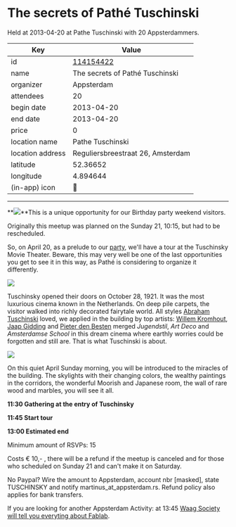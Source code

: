 # The secrets of Pathé Tuschinski
Held at 2013-04-20 at Pathe Tuschinski with 20 Appsterdammers.
        
|Key|Value
|---|---|
|id|[114154422](https://www.meetup.com/appsterdam/events/114154422/)|
|name|The secrets of Pathé Tuschinski|
|organizer|Appsterdam|
|attendees|20|
|begin date|2013-04-20|
|end date|2013-04-20|
|price|0|
|location name|Pathe Tuschinski|
|location address|Reguliersbreestraat 26, Amsterdam|
|latitude|52.36652|
|longitude|4.894644|
|(in-app) icon|🎥|

---

**<img src="http://photos2.meetupstatic.com/photos/event/5/3/d/6/event_224121462.jpeg" />**This is a unique opportunity for our Birthday party weekend visitors.

Originally this meetup was planned on the Sunday 21, 10:15, but had to be rescheduled.

So, on April 20, as a prelude to our [party](http://meetup.appsterdam.rs/events/103837002/), we'll have a tour at the Tuschinsky Movie Theater. Beware, this may very well be one of the last opportunities you get to see it in this way, as Pathé is considering to organize it differently.

<img src="http://photos1.meetupstatic.com/photos/event/5/4/0/8/event_224121512.jpeg" />

Tuschinsky opened their doors on October 28, 1921. It was the most luxurious cinema known in the Netherlands. On deep pile carpets, the visitor walked into richly decorated fairytale world. All styles [Abraham Tuschinski](http://www.google.com/search?hl=en&gs_rn=9&gs_ri=psy-ab&qe=UGlldGVyIGRlbiBCZXN0ZW4gaW50ZXJpZXVy&qesig=Lzk3l-cSXy8TOb-4rh0P5w&pkc=AFgZ2tnhSPzNmJ-3i6bEBq3dU82VWSv2rYtuNPxHs7RAIy9g5Nv7EiVSKAdQ6KWckecie96LDwLsTrp2OBgKPNCTnsImaOg3fQ&pq=pieter+den+besten+tuschinski&cp=27&gs_id=12&xhr=t&q=Pieter+den+Besten+interieur&bav=on.2,or.r_qf.&bvm=bv.45175338,d.ZWU&biw=1440&bih=717&um=1&ie=UTF-8&tbm=isch&source=og&sa=N&tab=wi&ei=fuVrUY79Dc7ZPfnDgfAJ#um=1&hl=en&tbm=isch&sa=1&q=abraham+tuschinski&oq=abraham+tusch&gs_l=img.1.1.0i24l[masked].82709.13.10.0.3.3.1.245.1197.0j5j2.7.0...0.0...1c.1.9.img.HoXnBkQX) loved, we applied in the building by top artists: [Willem Kromhout](http://www.google.com/search?q=willem+kromhout+architect&um=1&ie=UTF-8&hl=en&tbm=isch&biw=1440&bih=717&sei=rZlpUau3A8Wk0AXX5ICIBQ), [Jaap Gidding](http://www.google.com/search?q=willem+kromhout+architect&um=1&ie=UTF-8&hl=en&tbm=isch&biw=1440&bih=717&sei=rZlpUau3A8Wk0AXX5ICIBQ) and [Pieter den Besten](http://www.google.com/search?hl=en&gs_rn=9&gs_ri=psy-ab&qe=UGlldGVyIGRlbiBCZXN0ZW4gaW50ZXJpZXVy&qesig=Lzk3l-cSXy8TOb-4rh0P5w&pkc=AFgZ2tnhSPzNmJ-3i6bEBq3dU82VWSv2rYtuNPxHs7RAIy9g5Nv7EiVSKAdQ6KWckecie96LDwLsTrp2OBgKPNCTnsImaOg3fQ&pq=pieter+den+besten+tuschinski&cp=27&gs_id=12&xhr=t&q=Pieter+den+Besten+interieur&bav=on.2,or.r_qf.&bvm=bv.45175338,d.ZWU&biw=1440&bih=717&um=1&ie=UTF-8&tbm=isch&source=og&sa=N&tab=wi&ei=fuVrUY79Dc7ZPfnDgfAJ) merged *Jugendstil*, *Art Deco* and *Amsterdamse School* in this dream cinema where earthly worries could be forgotten and still are. That is what Tuschinski is about.

<img src="http://photos4.meetupstatic.com/photos/event/5/3/e/a/event_224121482.jpeg" />

On this quiet April Sunday morning, you will be introduced to the miracles of the building. The skylights with their changing colors, the wealthy paintings in the corridors, the wonderful Moorish and Japanese room, the wall of rare wood and marbles, you will see it all.

**11:30 Gathering at the entry of Tuschinsky**

**11:45 Start tour**

**13:00 Estimated end**

Minimum amount of RSVPs: 15

Costs € 10,- , there will be a refund if the meetup is canceled and for those who scheduled on Sunday 21 and can't make it on Saturday.

No Paypal? Wire the amount to Appsterdam, account nbr [masked], state TUSCHINSKY and notify martinus_at_appsterdam.rs. Refund policy also applies for bank transfers.

If you are looking for another Appsterdam Activity: at 13:45 [Waag Society will tell you everyting about Fablab](http://meetup.appsterdam.rs/events/114764322/).


